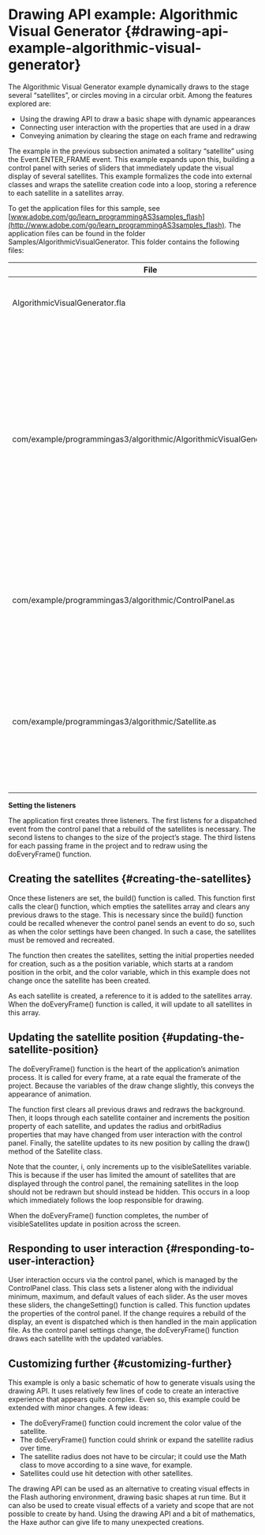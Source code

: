 # Drawing API example: Algorithmic Visual Generator {#drawing-api-example-algorithmic-visual-generator}

The Algorithmic Visual Generator example dynamically draws to the stage several “satellites”, or circles moving in a circular orbit. Among the features explored are:

*   Using the drawing API to draw a basic shape with dynamic appearances
*   Connecting user interaction with the properties that are used in a draw
*   Conveying animation by clearing the stage on each frame and redrawing

The example in the previous subsection animated a solitary “satellite” using the Event.ENTER_FRAME event. This example expands upon this, building a control panel with series of sliders that immediately update the visual display of several satellites. This example formalizes the code into external classes and wraps the satellite creation code into a loop, storing a reference to each satellite in a satellites array.

To get the application files for this sample, see [www.adobe.com/go/learn_programmingAS3samples_flash](http://www.adobe.com/go/learn_programmingAS3samples_flash). The application files can be found in the folder Samples/AlgorithmicVisualGenerator. This folder contains the following files:

| **File** | **Description** |
| --- | --- |
| AlgorithmicVisualGenerator.fla | The main application file in Flash Professional (FLA). |
| com/example/programmingas3/algorithmic/AlgorithmicVisualGenerator.as | The class that provides the main functionality of the application, including drawing satellites on the stage and responding to events from the control panel to update the variables that affect the drawing of satellites. |
| com/example/programmingas3/algorithmic/ControlPanel.as | A class that manages user interaction with several sliders and dispatching events when this occurs. |
| com/example/programmingas3/algorithmic/Satellite.as | A class which represents the display object that rotates in an orbit around a central point and contains properties related to its current draw state. |

**Setting the listeners**

The application first creates three listeners. The first listens for a dispatched event from the control panel that a rebuild of the satellites is necessary. The second listens to changes to the size of the project’s stage. The third listens for each passing frame in the project and to redraw using the doEveryFrame() function.

## Creating the satellites {#creating-the-satellites}

Once these listeners are set, the build() function is called. This function first calls the clear() function, which empties the satellites array and clears any previous draws to the stage. This is necessary since the build() function could be recalled whenever the control panel sends an event to do so, such as when the color settings have been changed. In such a case, the satellites must be removed and recreated.

The function then creates the satellites, setting the initial properties needed for creation, such as a the position variable, which starts at a random position in the orbit, and the color variable, which in this example does not change once the satellite has been created.

As each satellite is created, a reference to it is added to the satellites array. When the doEveryFrame() function is called, it will update to all satellites in this array.

## Updating the satellite position {#updating-the-satellite-position}

The doEveryFrame() function is the heart of the application’s animation process. It is called for every frame, at a rate equal the framerate of the project. Because the variables of the draw change slightly, this conveys the appearance of animation.

The function first clears all previous draws and redraws the background. Then, it loops through each satellite container and increments the position property of each satellite, and updates the radius and orbitRadius properties that may have changed from user interaction with the control panel. Finally, the satellite updates to its new position by calling the draw() method of the Satellite class.

Note that the counter, i, only increments up to the visibleSatellites variable. This is because if the user has limited the amount of satellites that are displayed through the control panel, the remaining satellites in the loop should not be redrawn but should instead be hidden. This occurs in a loop which immediately follows the loop responsible for drawing.

When the doEveryFrame() function completes, the number of visibleSatellites update in position across the screen.

## Responding to user interaction {#responding-to-user-interaction}

User interaction occurs via the control panel, which is managed by the ControlPanel class. This class sets a listener along with the individual minimum, maximum, and default values of each slider. As the user moves these sliders, the changeSetting() function is called. This function updates the properties of the control panel. If the change requires a rebuild of the display, an event is dispatched which is then handled in the main application file. As the control panel settings change, the doEveryFrame() function draws each satellite with the updated variables.

## Customizing further {#customizing-further}

This example is only a basic schematic of how to generate visuals using the drawing API. It uses relatively few lines of code to create an interactive experience that appears quite complex. Even so, this example could be extended with minor changes. A few ideas:

*   The doEveryFrame() function could increment the color value of the satellite.
*   The doEveryFrame() function could shrink or expand the satellite radius over time.
*   The satellite radius does not have to be circular; it could use the Math class to move according to a sine wave, for example.
*   Satellites could use hit detection with other satellites.

The drawing API can be used as an alternative to creating visual effects in the Flash authoring environment, drawing basic shapes at run time. But it can also be used to create visual effects of a variety and scope that are not possible to create by hand. Using the drawing API and a bit of mathematics, the Haxe author can give life to many unexpected creations.